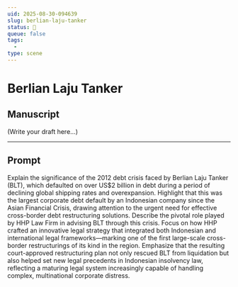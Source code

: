 ```yaml
---
uid: 2025-08-30-094639
slug: berlian-laju-tanker
status: 💬
queue: false
tags:
  - 
type: scene
---
```


# Berlian Laju Tanker

## Manuscript

(Write your draft here...)

---

## Prompt

Explain the significance of the 2012 debt crisis faced by Berlian Laju Tanker (BLT), which defaulted on over US\$2 billion in debt during a period of declining global shipping rates and overexpansion. Highlight that this was the largest corporate debt default by an Indonesian company since the Asian Financial Crisis, drawing attention to the urgent need for effective cross-border debt restructuring solutions.
Describe the pivotal role played by HHP Law Firm in advising BLT through this crisis. Focus on how HHP crafted an innovative legal strategy that integrated both Indonesian and international legal frameworks—marking one of the first large-scale cross-border restructurings of its kind in the region. Emphasize that the resulting court-approved restructuring plan not only rescued BLT from liquidation but also helped set new legal precedents in Indonesian insolvency law, reflecting a maturing legal system increasingly capable of handling complex, multinational corporate distress.
